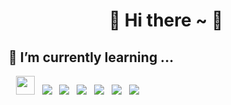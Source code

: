 # <center> 🌱 Hi there ~ 🌱 </center>

## 📝 I’m currently learning ...

&#160;&#160;
<img height="30" src="https://img.shields.io/badge/JAVA-3874AB?style=plastic-square&logo=JAVA&logoColor=white"/> &nbsp;
<img src="https://img.shields.io/badge/Spring-6DB33F?style=plastic-square&logo=Spring&logoColor=white"/> &nbsp;
<img src="https://img.shields.io/badge/Spring Boot-6DB33F?style=plastic-square&logo=Spring Boot&logoColor=white"/> &nbsp;
<img src="https://img.shields.io/badge/JS-EFD81D?style=plastic-square&logo=Javascript&logoColor=black"/> &nbsp;
<img src="https://img.shields.io/badge/jQuery-0769AD?style=plastic-square&logo=jQuery&logoColor=white"/> &nbsp;
<img src="https://img.shields.io/badge/MySQL-4479A1?style=plastic-square&logo=MySQL&logoColor=white"/> &nbsp;
<img src="https://img.shields.io/badge/OracleDB-F80000?style=plastic-square&logo=Oracle&logoColor=white"/> &nbsp;
<!--<img src="https://img.shields.io/badge/Python-3874AB?style=plastic-square&logo=Python&logoColor=white"/>-->
